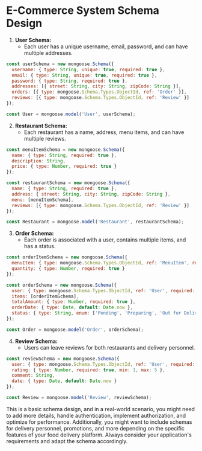 # E-Commerce System Schema Design


1. **User Schema:**
   - Each user has a unique username, email, password, and can have multiple addresses.

```javascript
const userSchema = new mongoose.Schema({
  username: { type: String, unique: true, required: true },
  email: { type: String, unique: true, required: true },
  password: { type: String, required: true },
  addresses: [{ street: String, city: String, zipCode: String }],
  orders: [{ type: mongoose.Schema.Types.ObjectId, ref: 'Order' }],
  reviews: [{ type: mongoose.Schema.Types.ObjectId, ref: 'Review' }]
});

const User = mongoose.model('User', userSchema);
```

2. **Restaurant Schema:**
   - Each restaurant has a name, address, menu items, and can have multiple reviews.

```javascript
const menuItemSchema = new mongoose.Schema({
  name: { type: String, required: true },
  description: String,
  price: { type: Number, required: true }
});

const restaurantSchema = new mongoose.Schema({
  name: { type: String, required: true },
  address: { street: String, city: String, zipCode: String },
  menu: [menuItemSchema],
  reviews: [{ type: mongoose.Schema.Types.ObjectId, ref: 'Review' }]
});

const Restaurant = mongoose.model('Restaurant', restaurantSchema);
```

3. **Order Schema:**
   - Each order is associated with a user, contains multiple items, and has a status.

```javascript
const orderItemSchema = new mongoose.Schema({
  menuItem: { type: mongoose.Schema.Types.ObjectId, ref: 'MenuItem', required: true },
  quantity: { type: Number, required: true }
});

const orderSchema = new mongoose.Schema({
  user: { type: mongoose.Schema.Types.ObjectId, ref: 'User', required: true },
  items: [orderItemSchema],
  totalAmount: { type: Number, required: true },
  orderDate: { type: Date, default: Date.now },
  status: { type: String, enum: ['Pending', 'Preparing', 'Out for Delivery', 'Delivered'], default: 'Pending' }
});

const Order = mongoose.model('Order', orderSchema);
```

4. **Review Schema:**
   - Users can leave reviews for both restaurants and delivery personnel.

```javascript
const reviewSchema = new mongoose.Schema({
  user: { type: mongoose.Schema.Types.ObjectId, ref: 'User', required: true },
  rating: { type: Number, required: true, min: 1, max: 5 },
  comment: String,
  date: { type: Date, default: Date.now }
});

const Review = mongoose.model('Review', reviewSchema);
```

This is a basic schema design, and in a real-world scenario, you might need to add more details, handle authentication, implement authorization, and optimize for performance. Additionally, you might want to include schemas for delivery personnel, promotions, and more depending on the specific features of your food delivery platform. Always consider your application's requirements and adapt the schema accordingly.
